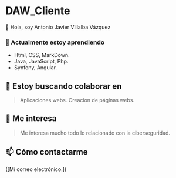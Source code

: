 # DAW_Cliente
 👋 Hola, soy Antonio Javier Villalba Vázquez
 
 ### 🌱 Actualmente estoy aprendiendo
 - Html, CSS, MarkDown.
 - Java, JavaScript, Php.
 - Synfony, Angular.

## 💞️ Estoy buscando colaborar en
> Aplicaciones webs.
> Creacion de páginas webs.

## 👀 Me interesa
> Me interesa mucho todo lo relacionado con la ciberseguridad.

## 📫 Cómo contactarme 
([Mi correo electrónico.])
